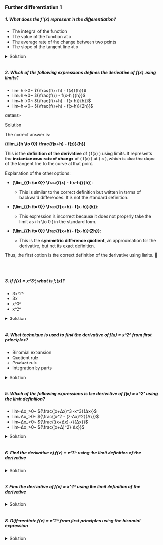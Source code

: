 ### Further differentiation 1

##### 1. What does the f'(x) represent in the differentiation?

- The integral of the function
- The value of the function at x
- The average rate of the change between two points
- The slope of the tangent line at x

<details>
  <summary>Solution</summary>

The correct answer is:

**The slope of the tangent line at x**

\( f'(x) \) represents the **instantaneous rate of change** of the function at \( x \), which is the **slope of the tangent line** to the curve at that point.

  </br>

</details>

</br>

##### 2. Which of the following expressions defines the derivative of f(x) using limits?

- lim~h->0~ ${\frac{f(x+h) - f(x)}{h}}$
- lim~h->0~ ${\frac{f(x) - f(x-h)}{h}}$
- lim~h->0~ ${\frac{f(x+h) - f(x-h)}{h}}$
- lim~h->0~ ${\frac{f(x+h) - f(x-h)}{2h}}$

details>

  <summary>Solution</summary>

The correct answer is:

**\(\lim\_{{h \to 0}} \frac{f(x+h) - f(x)}{h}\)**

This is the **definition of the derivative** of \( f(x) \) using limits. It represents the **instantaneous rate of change** of \( f(x) \) at \( x \), which is also the slope of the tangent line to the curve at that point.

Explanation of the other options:

- **\(\lim\_{{h \to 0}} \frac{f(x) - f(x-h)}{h}\)**:

  - This is similar to the correct definition but written in terms of backward differences. It is not the standard definition.

- **\(\lim\_{{h \to 0}} \frac{f(x+h) - f(x-h)}{h}\)**:

  - This expression is incorrect because it does not properly take the limit as \( h \to 0 \) in the standard form.

- **\(\lim\_{{h \to 0}} \frac{f(x+h) - f(x-h)}{2h}\)**:
  - This is the **symmetric difference quotient**, an approximation for the derivative, but not its exact definition.

Thus, the first option is the correct definition of the derivative using limits. 🚀

  </br>

</details>

</br>

##### 3. If f(x) = x^3^, what is f;(x)?

- 3x^2^
- 3x
- x^3^
- x^2^

<details>
  <summary>Solution</summary>

Given the function:
\[
f(x) = x^3
\]

To find \( f'(x) \), we use the **power rule** of differentiation:

\[
\frac{d}{dx} x^n = n x^{n-1}
\]

Applying this rule:

\[
f'(x) = 3x^{3-1} = 3x^2
\]

Correct Answer:

✅ **3x²**

  </br>

</details>

</br>

##### 4. What technique is used to find the derivative of f(x) = x^2^ from first principles?

- Binomial expansion
- Quotient rule
- Product rule
- Integration by parts

<details>
  <summary>Solution</summary>

The correct answer is:

✅ **Binomial expansion**

### Explanation:

To find the derivative of \( f(x) = x^2 \) **from first principles**, we use the **definition of the derivative**:

\[
f'(x) = \lim\_{{h \to 0}} \frac{f(x+h) - f(x)}{h}
\]

Substituting \( f(x) = x^2 \):

\[
f'(x) = \lim\_{{h \to 0}} \frac{(x+h)^2 - x^2}{h}
\]

Expanding \( (x+h)^2 \) using **binomial expansion**:

\[
(x+h)^2 = x^2 + 2xh + h^2
\]

Now, substitute back:

\[
f'(x) = \lim\_{{h \to 0}} \frac{x^2 + 2xh + h^2 - x^2}{h}
\]

\[
= \lim\_{{h \to 0}} \frac{2xh + h^2}{h}
\]

Factor out \( h \):

\[
= \lim\_{{h \to 0}} (2x + h)
\]

As \( h \to 0 \), we get:

\[
f'(x) = 2x
\]

### Why the other options are incorrect:

- **Quotient Rule**: Used for functions of the form \( \frac{f(x)}{g(x)} \), which is not applicable here.
- **Product Rule**: Used when differentiating a product of two functions, but \( x^2 \) is a single function.
- **Integration by Parts**: This is an integration technique, not differentiation.

Thus, **binomial expansion** is the correct technique when differentiating \( f(x) = x^2 \) from first principles. 🚀e

  </br>

</details>

</br>

##### 5. Which of the following expressions is the derivative of f(x) = x^2^ using the limit definition?

- lim~Δx\_>0~ ${\frac{(x+Δx)^3 -x^3}{Δx}}$
- lim~Δx\_>0~ ${\frac{(x^2 - (z-Δx)^2}{Δx}}$
- lim~Δx\_>0~ ${\frac{((x+Δx)-x}{Δx}}$
- lim~Δx\_>0~ ${\frac{(x+Δ)^2}{Δx}}$

<details>
  <summary>Solution</summary>

The correct expression that represents the derivative of \( f(x) = x^2 \) using the **limit definition of a derivative** is:

✅
\[
\lim\_{\Delta x \to 0} \frac{(x+\Delta x)^2 - x^2}{\Delta x}
\]

However, none of the given options seem to be exactly correct. Let's analyze them:

1. **\(\lim\_{\Delta x \to 0} \frac{(x+\Delta x)^3 - x^3}{\Delta x}\)**

   - Incorrect. This is the derivative definition for \( f(x) = x^3 \), not \( x^2 \).

2. **\(\lim\_{\Delta x \to 0} \frac{x^2 - (z-\Delta x)^2}{\Delta x}\)**

   - Incorrect. This does not match the standard limit definition of the derivative.

3. **\(\lim\_{\Delta x \to 0} \frac{( (x+\Delta x) - x )}{\Delta x}\)**

   - Incorrect. This simplifies to \( \frac{\Delta x}{\Delta x} = 1 \), which is not the derivative of \( x^2 \).

4. **\(\lim\_{\Delta x \to 0} \frac{(x+\Delta)^2}{\Delta x}\)**
   - Incorrect. It should be **\(\frac{(x+\Delta x)^2 - x^2}{\Delta x}\)** instead.

Correct Limit Definition for \( f(x) = x^2 \):

\[
f'(x) = \lim\_{\Delta x \to 0} \frac{(x+\Delta x)^2 - x^2}{\Delta x}
\]

Expanding \( (x+\Delta x)^2 \) using binomial expansion:

\[
= \lim\_{\Delta x \to 0} \frac{x^2 + 2x\Delta x + (\Delta x)^2 - x^2}{\Delta x}
\]

\[
= \lim\_{\Delta x \to 0} \frac{2x\Delta x + (\Delta x)^2}{\Delta x}
\]

\[
= \lim\_{\Delta x \to 0} (2x + \Delta x)
\]

\[
= 2x
\]

Thus, **\( f'(x) = 2x \)**, but none of the answer choices match the correct limit definition exactly. If you have a formatting issue in your options, check for a choice similar to:

\[
\lim\_{\Delta x \to 0} \frac{(x+\Delta x)^2 - x^2}{\Delta x}
\]

  </br>

</details>

</br>

##### 6. Find the derivative of f(x) = x^3^ using the limit definition of the derivative

<details>
  <summary>Solution</summary>

To find the derivative of \( f(x) = x^3 \) using the **limit definition of a derivative**, we use:

\[
f'(x) = \lim\_{{h \to 0}} \frac{f(x+h) - f(x)}{h}
\]

Step 1: Substitute \( f(x) = x^3 \)

\[
f'(x) = \lim\_{{h \to 0}} \frac{(x+h)^3 - x^3}{h}
\]

Step 2: Expand \( (x+h)^3 \) using the **binomial expansion**:

\[
(x+h)^3 = x^3 + 3x^2h + 3xh^2 + h^3
\]

Step 3: Substitute back into the limit expression

\[
f'(x) = \lim\_{{h \to 0}} \frac{x^3 + 3x^2h + 3xh^2 + h^3 - x^3}{h}
\]

Step 4: Simplify the numerator

\[
f'(x) = \lim\_{{h \to 0}} \frac{3x^2h + 3xh^2 + h^3}{h}
\]

Factor out \( h \):

\[
f'(x) = \lim\_{{h \to 0}} (3x^2 + 3xh + h^2)
\]

Step 5: Take the limit as \( h \to 0 \)

\[
f'(x) = 3x^2 + 3x(0) + 0^2
\]

\[
f'(x) = 3x^2
\]

Final Answer:

\[
\mathbf{f'(x) = 3x^2}
\]

This confirms that the derivative of \( x^3 \) is **\( 3x^2 \)** using the first principles (limit definition of a derivative). 🚀

  </br>

</details>

</br>

##### 7. Find the derivative of f(x) = x^2^ using the limit definition of the derivative

<details>
  <summary>Solution</summary>

To find the derivative of \( f(x) = x^2 \) using the **limit definition of the derivative**, we use:

\[
f'(x) = \lim\_{{h \to 0}} \frac{f(x+h) - f(x)}{h}
\]

Step 1: Substitute \( f(x) = x^2 \)

\[
f'(x) = \lim\_{{h \to 0}} \frac{(x+h)^2 - x^2}{h}
\]

Step 2: Expand \( (x+h)^2 \) using the **binomial expansion**:

\[
(x+h)^2 = x^2 + 2xh + h^2
\]

Step 3: Substitute back into the limit expression

\[
f'(x) = \lim\_{{h \to 0}} \frac{x^2 + 2xh + h^2 - x^2}{h}
\]

Step 4: Simplify the numerator

\[
f'(x) = \lim\_{{h \to 0}} \frac{2xh + h^2}{h}
\]

Factor out \( h \):

\[
f'(x) = \lim\_{{h \to 0}} (2x + h)
\]

Step 5: Take the limit as \( h \to 0 \)

\[
f'(x) = 2x + 0
\]

\[
f'(x) = 2x
\]

Final Answer:

\[
\mathbf{f'(x) = 2x}
\]

This confirms that the derivative of \( x^2 \) is **\( 2x \)** using the **limit definition of a derivative**. 🚀

  </br>

</details>

</br>

##### 8. Differentiate f(x) = x^2^ from first principles using the binomial expression

<details>
  <summary>Solution</summary>

To differentiate \( f(x) = x^2 \) from **first principles** using the **binomial expansion**, we use the **limit definition of the derivative**:

\[
f'(x) = \lim\_{{h \to 0}} \frac{f(x+h) - f(x)}{h}
\]

**Step 1: Substitute \( f(x) = x^2 \)**

\[
f'(x) = \lim\_{{h \to 0}} \frac{(x+h)^2 - x^2}{h}
\]

**Step 2: Expand \( (x+h)^2 \) using the Binomial Theorem**

Using the **binomial expansion**:

\[
(x+h)^2 = x^2 + 2xh + h^2
\]
**Step 3: Substitute back into the limit expression**

\[
f'(x) = \lim\_{{h \to 0}} \frac{x^2 + 2xh + h^2 - x^2}{h}
\]
**Step 4: Simplify the numerator**

\[
= \lim\_{{h \to 0}} \frac{2xh + h^2}{h}
\]

Factor out \( h \):

\[
= \lim\_{{h \to 0}} (2x + h)
\]

**Step 5: Take the limit as \( h \to 0 \)**

\[
f'(x) = 2x + 0
\]

\[
f'(x) = 2x
\]

**Final Answer:**
\[
\mathbf{f'(x) = 2x}
\]

Thus, using **first principles** and the **binomial expansion**, we confirm that the derivative of \( x^2 \) is **\( 2x \)**. 🚀

  </br>

</details>

</br>
